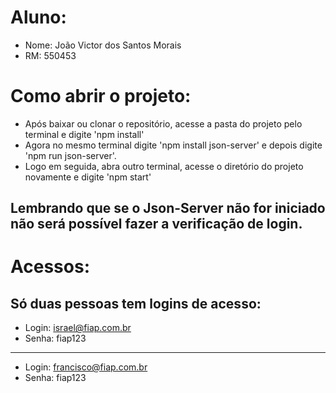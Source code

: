 # Aluno:
- Nome: João Victor dos Santos Morais
- RM: 550453

# Como abrir o projeto:
- Após baixar ou clonar o repositório, acesse a pasta do projeto pelo terminal e digite 'npm install'
- Agora no mesmo terminal digite 'npm install json-server' e depois digite 'npm run json-server'.
- Logo em seguida, abra outro terminal, acesse o diretório do projeto novamente e digite 'npm start'

## Lembrando que se o Json-Server não for iniciado não será possível fazer a verificação de login.

# Acessos:
## Só duas pessoas tem logins de acesso:

- Login: israel@fiap.com.br
- Senha: fiap123
-------------------------------
- Login: francisco@fiap.com.br
- Senha: fiap123
